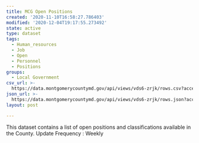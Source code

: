 ```yaml
---
title: MCG Open Positions
created: '2020-11-10T16:58:27.786403'
modified: '2020-12-04T19:17:55.273492'
state: active
type: dataset
tags:
  - Human_resources
  - Job
  - Open
  - Personnel
  - Positions
groups:
  - Local Government
csv_url: >-
  https://data.montgomerycountymd.gov/api/views/vds6-zrjk/rows.csv?accessType=DOWNLOAD
json_url: >-
  https://data.montgomerycountymd.gov/api/views/vds6-zrjk/rows.json?accessType=DOWNLOAD
layout: post

---
```

This dataset contains a list of open positions and classifications available in the County.  Update Frequency : Weekly
